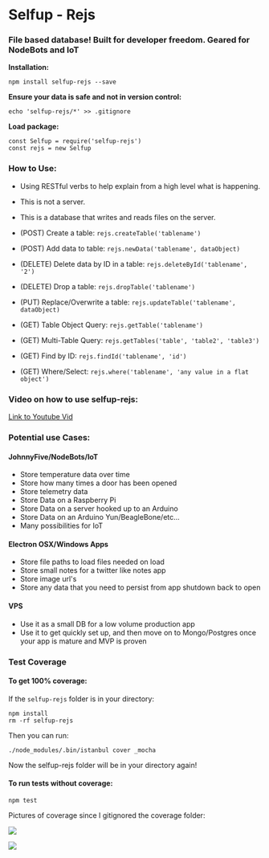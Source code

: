 # Selfup - Rejs

### File based database! Built for developer freedom. Geared for NodeBots and IoT

**Installation:**

`npm install selfup-rejs --save`

**Ensure your data is safe and not in version control:**

`echo 'selfup-rejs/*' >> .gitignore`

**Load package:**

    const Selfup = require('selfup-rejs')
    const rejs = new Selfup

### How to Use:

* Using RESTful verbs to help explain from a high level what is happening.
* This is not a server.
* This is a database that writes and reads files on the server.


* (POST)   Create a table: `rejs.createTable('tablename')`
* (POST)   Add data to table: `rejs.newData('tablename', dataObject)`
* (DELETE) Delete data by ID in a table: `rejs.deleteById('tablename', '2')`
* (DELETE) Drop a table: `rejs.dropTable('tablename')`
* (PUT)    Replace/Overwrite a table: `rejs.updateTable('tablename', dataObject)`
* (GET)    Table Object Query: `rejs.getTable('tablename')`
* (GET)    Multi-Table Query: `rejs.getTables('table', 'table2', 'table3')`
* (GET)    Find by ID: `rejs.findId('tablename', 'id')`
* (GET)    Where/Select: `rejs.where('tablename', 'any value in a flat object')`

### Video on how to use selfup-rejs:

[Link to Youtube Vid](https://www.youtube.com/watch?v=dVTePMkw9EE&feature=youtu.be&a)

### Potential use Cases:

#### JohnnyFive/NodeBots/IoT

* Store temperature data over time
* Store how many times a door has been opened
* Store telemetry data
* Store Data on a Raspberry Pi
* Store Data on a server hooked up to an Arduino
* Store Data on an Arduino Yun/BeagleBone/etc...
* Many possibilities for IoT

#### Electron OSX/Windows Apps

* Store file paths to load files needed on load
* Store small notes for a twitter like notes app
* Store image url's
* Store any data that you need to persist from app shutdown back to open

#### VPS

* Use it as a small DB for a low volume production app
* Use it to get quickly set up, and then move on to Mongo/Postgres once your app is mature and MVP is proven

### Test Coverage

#### To get 100% coverage:

If the `selfup-rejs` folder is in your directory:

```
npm install
rm -rf selfup-rejs
```

Then you can run:

`./node_modules/.bin/istanbul cover _mocha`

Now the selfup-rejs folder will be in your directory again!

#### To run tests without coverage:

`npm test`

Pictures of coverage since I gitignored the coverage folder:

![](http://i.imgur.com/doE5Iex.png)

![](http://i.imgur.com/9E969Dp.png)
